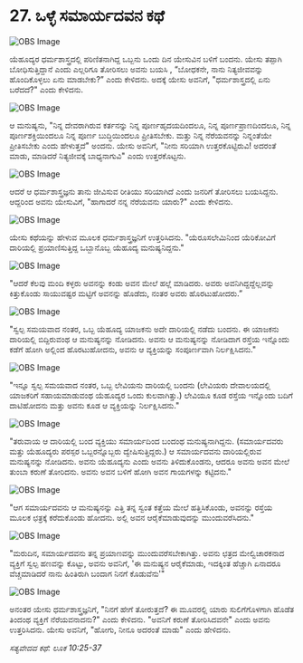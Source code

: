 # 27. ಒಳ್ಳೆ ಸಮಾರ್ಯದವನ ಕಥೆ

![OBS Image](https://cdn.door43.org/obs/jpg/360px/obs-en-27-01.jpg)

ಯೆಹೂದ್ಯರ ಧರ್ಮಶಾಸ್ತ್ರದಲ್ಲಿ ಪರಿಣಿತನಾಗಿದ್ದ ಒಬ್ಬನು ಒಂದು ದಿನ ಯೇಸುವಿನ ಬಳಿಗೆ ಬಂದನು. ಯೇಸು ತಪ್ಪಾಗಿ ಬೋಧಿಸುತ್ತಿದ್ದಾನೆ ಎಂದು ಎಲ್ಲರಿಗೂ ತೋರಿಸಲು ಅವನು ಬಯಸಿ , “ಬೋಧಕನೇ, ನಾನು ನಿತ್ಯಜೀವವನ್ನು ಹೊಂದಿಕೊಳ್ಳಲು ಏನು ಮಾಡಬೇಕು?” ಎಂದು ಕೇಳಿದನು. ಅದಕ್ಕೆ ಯೇಸು ಅವನಿಗೆ, "ಧರ್ಮಶಾಸ್ತ್ರದಲ್ಲಿ ಏನು ಬರೆದದೆ?" ಎಂದು ಕೇಳಿದನು. 

![OBS Image](https://cdn.door43.org/obs/jpg/360px/obs-en-27-02.jpg)

ಆ ಮನುಷ್ಯನು, "ನಿನ್ನ ದೇವರಾಗಿರುವ ಕರ್ತನನ್ನು ನಿನ್ನ ಪೂರ್ಣಹೃದಯದಿಂದಲೂ, ನಿನ್ನ ಪೂರ್ಣಪ್ರಾಣದಿಂದಲೂ, ನಿನ್ನ ಪೂರ್ಣಶಕ್ತಿಯಿಂದಲೂ ನಿನ್ನ ಪೂರ್ಣ ಬುದ್ಧಿಯಿಂದಲೂ ಪ್ರೀತಿಸಬೇಕು. ಮತ್ತು ನಿನ್ನ ನೆರೆಯವನನ್ನು ನಿನ್ನಂತೆಯೇ ಪ್ರೀತಿಸಬೇಕು ಎಂದು ಹೇಳುತ್ತದೆ" ಅಂದನು. ಯೇಸು ಅವನಿಗೆ, "ನೀನು ಸರಿಯಾಗಿ ಉತ್ತರಕೊಟ್ಟಿರುವಿ! ಅದರಂತೆ ಮಾಡು, ಮಾಡಿದರೆ ನಿತ್ಯಜೀವಕ್ಕೆ ಬಾಧ್ಯನಾಗುವಿ" ಎಂದು ಉತ್ತರಕೊಟ್ಟನು.

![OBS Image](https://cdn.door43.org/obs/jpg/360px/obs-en-27-03.jpg)

ಆದರೆ ಆ ಧರ್ಮಶಾಸ್ತ್ರಜ್ಞನು ತಾನು ಜೀವಿಸುವ ರೀತಿಯು ಸರಿಯಾಗಿದೆ ಎಂದು ಜನರಿಗೆ ತೋರಿಸಲು ಬಯಸಿದ್ದನು. ಆದ್ದರಿಂದ ಅವನು ಯೇಸುವಿಗೆ, "ಹಾಗಾದರೆ ನನ್ನ ನೆರೆಯವನು ಯಾರು?" ಎಂದು ಕೇಳಿದನು.

![OBS Image](https://cdn.door43.org/obs/jpg/360px/obs-en-27-04.jpg)

ಯೇಸು ಕಥೆಯನ್ನು ಹೇಳುವ ಮೂಲಕ ಧರ್ಮಶಾಸ್ತ್ರಜ್ಞನಿಗೆ ಉತ್ತರಿಸಿದನು. "ಯೆರೂಸಲೇಮಿನಿಂದ ಯೆರಿಕೋವಿಗೆ ದಾರಿಯಲ್ಲಿ ಪ್ರಯಾಣಿಸುತ್ತಿದ್ದ ಒಬ್ಬಾನೊಬ್ಬ ಯೆಹೂದ್ಯ ಮನುಷ್ಯನಿದ್ದನು."

![OBS Image](https://cdn.door43.org/obs/jpg/360px/obs-en-27-05.jpg)

"ಆದರೆ ಕೆಲವು ಮಂದಿ ಕಳ್ಳರು ಅವನನ್ನು ಕಂಡು ಅವನ ಮೇಲೆ ಹಲ್ಲೆ ಮಾಡಿದರು. ಅವರು ಅವನಿಗಿದ್ದದ್ದೆಲ್ಲವನ್ನು ಕಿತ್ತುಕೊಂಡು ಸಾಯುವಷ್ಟರ ಮಟ್ಟಿಗೆ ಅವನನ್ನು ಹೊಡೆದು, ನಂತರ ಅವರು ಹೊರಟುಹೋದರು.” 

![OBS Image](https://cdn.door43.org/obs/jpg/360px/obs-en-27-06.jpg)

"ಸ್ವಲ್ಪ ಸಮಯವಾದ ನಂತರ, ಒಬ್ಬ ಯೆಹೂದ್ಯ ಯಾಜಕನು ಅದೇ ದಾರಿಯಲ್ಲಿ ನಡೆದು ಬಂದನು. ಈ ಯಾಜಕನು ದಾರಿಯಲ್ಲಿ ಬಿದ್ದಿರುವಂಥ ಆ ಮನುಷ್ಯನನ್ನು ನೋಡಿದನು. ಅವನು ಆ ಮನುಷ್ಯನನ್ನು ನೋಡಿದಾಗ ರಸ್ತೆಯ ಇನ್ನೊಂದು ಕಡೆಗೆ ಹೋಗಿ ಅಲ್ಲಿಂದ ಹೊರಟುಹೋದನು, ಅವನು ಆ ವ್ಯಕ್ತಿಯನ್ನು ಸಂಪೂರ್ಣವಾಗಿ ನಿರ್ಲಕ್ಷಿಸಿದನು."

![OBS Image](https://cdn.door43.org/obs/jpg/360px/obs-en-27-07.jpg)

"ಇನ್ನೂ ಸ್ವಲ್ಪ ಸಮಯವಾದ ನಂತರ, ಒಬ್ಬ ಲೇವಿಯನು ದಾರಿಯಲ್ಲಿ ಬಂದನು (ಲೇವಿಯರು ದೇವಾಲಯದಲ್ಲಿ ಯಾಜಕರಿಗೆ ಸಹಾಯಮಾಡುವಂಥ ಯೆಹೂದ್ಯರ ಒಂದು ಕುಲವಾಗಿತ್ತು.) ಲೇವಿಯೂ ಕೂಡ ರಸ್ತೆಯ ಇನ್ನೊಂದು ಬದಿಗೆ ದಾಟಿಹೋದನು ಮತ್ತು ಅವನು ಕೂಡ ಆ ವ್ಯಕ್ತಿಯನ್ನು ನಿರ್ಲಕ್ಷಿಸಿದನು." 

![OBS Image](https://cdn.door43.org/obs/jpg/360px/obs-en-27-08.jpg)

"ತರುವಾಯ ಆ ದಾರಿಯಲ್ಲಿ ಬಂದ ವ್ಯಕ್ತಿಯು ಸಮಾರ್ಯದಿಂದ ಬಂದಂಥ ಮನುಷ್ಯನಾಗಿದ್ದನು. (ಸಮಾರ್ಯದವರು ಮತ್ತು ಯೆಹೂದ್ಯರು ಪರಸ್ಪರ ಒಬ್ಬರನ್ನೊಬ್ಬರು ದ್ವೇಷಿಸುತ್ತಿದ್ದರು.) ಆ ಸಮಾರ್ಯದವನು ದಾರಿಯಲ್ಲಿರುವ ಮನುಷ್ಯನನ್ನು ನೋಡಿದನು. ಅವನು ಯೆಹೂದ್ಯನು ಎಂದು ಅವನು ತಿಳಿದುಕೊಂಡನು, ಆದರೂ ಅವನು ಅವನ ಮೇಲೆ ತುಂಬಾ ಕರುಣೆ ತೋರಿದನು. ಅವನು ಅವನ ಬಳಿಗೆ ಹೋಗಿ ಅವನ ಗಾಯಗಳನ್ನು ಕಟ್ಟಿದನು."

![OBS Image](https://cdn.door43.org/obs/jpg/360px/obs-en-27-09.jpg)

"ಆಗ ಸಮಾರ್ಯದವನು ಆ ಮನುಷ್ಯನನ್ನು ಎತ್ತಿ ತನ್ನ ಸ್ವಂತ ಕತ್ತೆಯ ಮೇಲೆ ಹತ್ತಿಸಿಕೊಂಡು, ಅವನನ್ನು ರಸ್ತೆಯ ಮೂಲಕ ಛತ್ರಕ್ಕೆ ಕರೆದುಕೊಂಡು ಹೋದನು. ಅಲ್ಲಿ ಅವನ ಆರೈಕೆಮಾಡುವುದನ್ನು ಮುಂದುವರೆಸಿದನು." 

![OBS Image](https://cdn.door43.org/obs/jpg/360px/obs-en-27-10.jpg)

"ಮರುದಿನ, ಸಮಾರ್ಯದವನು ತನ್ನ ಪ್ರಯಾಣವನ್ನು ಮುಂದುವರೆಸಬೇಕಾಗಿತ್ತು. ಅವನು ಛತ್ರದ ಮೇಲ್ವಿಚಾರಕನಾದ ವ್ಯಕ್ತಿಗೆ ಸ್ವಲ್ಪ ಹಣವನ್ನು ಕೊಟ್ಟು, ಅವನು ಅವನಿಗೆ, 'ಈ ಮನುಷ್ಯನ ಆರೈಕೆಮಾಡು, ಇದಕ್ಕಿಂತ ಹೆಚ್ಚಾಗಿ ಏನಾದರೂ ವೆಚ್ಚಮಾಡಿದರೆ ನಾನು ಹಿಂತಿರುಗಿ ಬಂದಾಗ ನಿನಗೆ ಕೊಡುವೆನು'" 

![OBS Image](https://cdn.door43.org/obs/jpg/360px/obs-en-27-11.jpg)

ಅನಂತರ ಯೇಸು ಧರ್ಮಶಾಸ್ತ್ರಜ್ಞನಿಗೆ, "ನಿನಗೆ ಹೇಗೆ ತೋರುತ್ತದೆ? ಈ ಮೂವರಲ್ಲಿ ಯಾರು ಸುಲಿಗೆಗೊಳಗಾಗಿ ಹೊಡೆತ ತಿಂದಂಥ ವ್ಯಕ್ತಿಗೆ ನೆರೆಯವನಾದನು?" ಎಂದು ಕೇಳಿದನು. "ಅವನಿಗೆ ಕರುಣೆ ತೋರಿಸಿದವನೇ" ಎಂದು ಅವನು ಉತ್ತರಿಸಿದನು. ಯೇಸು ಅವನಿಗೆ, "ಹೋಗು, ನೀನೂ ಅದರಂತೆ ಮಾಡು" ಎಂದು ಹೇಳಿದನು.

_ಸತ್ಯವೇದದ ಕಥೆ: ಲೂಕ 10:25-37_

